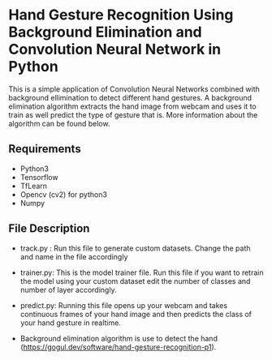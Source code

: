 # Hand Gesture Recognition Using Background Elimination and Convolution Neural Network in Python

This is a simple application of Convolution Neural Networks combined with background ellimination to detect different hand gestures. A background elimination algorithm extracts the hand image from webcam and uses it to train as well predict the type of gesture that is. More information about the algorithm can be found below.

## Requirements

* Python3
* Tensorflow
* TfLearn
* Opencv (cv2) for python3
* Numpy

## File Description

* track.py : Run this file to generate custom datasets. Change the path and name in the file accordingly
* trainer.py: This is the model trainer file. Run this file if you want to retrain the model using your custom dataset edit the number of classes and number of layer accordingly.
* predict.py: Running this file opens up your webcam and takes continuous frames of your hand image and then predicts the class of your hand gesture in realtime.

* Background elimination algorithm is use to detect the hand (https://gogul.dev/software/hand-gesture-recognition-p1).
